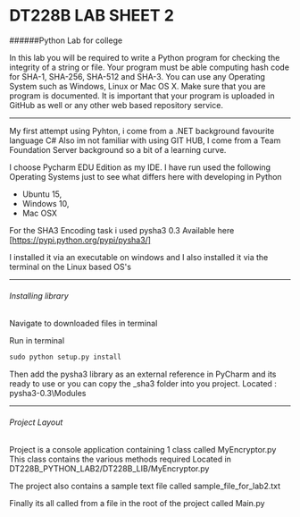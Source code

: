 # DT228B LAB SHEET 2
######Python Lab for college

In this lab you will be required to write a Python program for checking the integrity of a string or file. 
Your program must be able computing hash code for SHA-1, SHA-256, SHA-512 and SHA-3. 
You can use any Operating System such as Windows, Linux or Mac OS X. 
Make sure that you are program is documented. It is important that your program is uploaded in GitHub as well or any other web based repository service.

_______________________________________________________

My first attempt using Pyhton, i come from a .NET background favourite language C# 
Also im not familiar with using GIT HUB, I come from a Team Foundation Server background so a bit of a learning curve.

I choose Pycharm EDU Edition as my IDE.
I have run used the following Operating Systems just to see what differs here with developing in Python

- Ubuntu 15,
- Windows 10,
- Mac OSX 

For the SHA3 Encoding task i used pysha3 0.3
Available here [https://pypi.python.org/pypi/pysha3/]

I installed it via an executable on windows and I also installed it via the terminal on the Linux based OS's
______________________________________________________________________________________


###### Installing library
Navigate to downloaded files in terminal

Run in terminal 

```python
sudo python setup.py install
```

Then add the pysha3 library as an external reference in PyCharm and its ready to use or you can copy the _sha3 folder into you project.
Located : pysha3-0.3\Modules

__________________________________________________________
###### Project Layout 
Project is a console application containing 1 class called MyEncryptor.py
This class contains the various methods required
Located in DT228B_PYTHON_LAB2/DT228B_LIB/MyEncryptor.py

The project also contains a sample text file called sample_file_for_lab2.txt

Finally its all called from a file in the root of the project called Main.py


